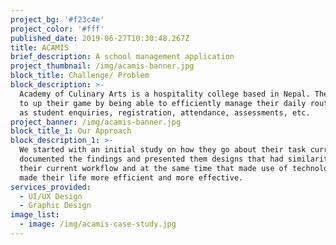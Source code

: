 ```yaml
---
project_bg: '#f23c4e'
project_color: '#fff'
published_date: 2019-06-27T10:30:48.267Z
title: ACAMIS
brief_description: A school management application
project_thumbnail: /img/acamis-banner.jpg
block_title: Challenge/ Problem
block_description: >-
  Academy of Culinary Arts is a hospitality college based in Nepal. They wanted
  to up their game by being able to efficiently manage their daily routines such
  as student enquiries, registration, attendance, assessments, etc.
project_banner: /img/acamis-banner.jpg
block_title_1: Our Approach
block_description_1: >-
  We started with an initial study on how they go about their task currently. We
  documented the findings and presented them designs that had similarities with
  their current workflow and at the same time that made use of technology that
  made their life more efficient and more effective.
services_provided:
  - UI/UX Design
  - Graphic Design
image_list:
  - image: /img/acamis-case-study.jpg
---
```


